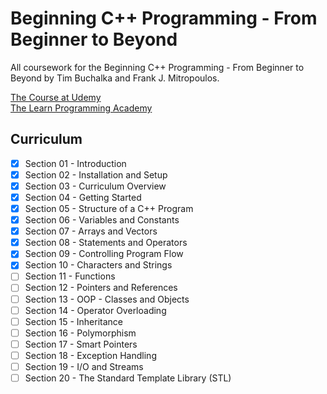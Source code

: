 # Beginning C++ Programming - From Beginner to Beyond
All coursework for the Beginning C++ Programming - From Beginner to Beyond by Tim Buchalka and Frank J. Mitropoulos.

[The Course at Udemy](https://www.udemy.com/course/beginning-c-plus-plus-programming/)   
[The Learn Programming Academy](http://learnprogramming.academy)

## Curriculum

- [x] Section 01 - Introduction
- [x] Section 02 - Installation and Setup
- [x] Section 03 - Curriculum Overview
- [x] Section 04 - Getting Started
- [x] Section 05 - Structure of a C++ Program
- [x] Section 06 - Variables and Constants
- [x] Section 07 - Arrays and Vectors
- [x] Section 08 - Statements and Operators
- [x] Section 09 - Controlling Program Flow
- [x] Section 10 - Characters and Strings
- [ ] Section 11 - Functions
- [ ] Section 12 - Pointers and References
- [ ] Section 13 - OOP - Classes and Objects
- [ ] Section 14 - Operator Overloading
- [ ] Section 15 - Inheritance
- [ ] Section 16 - Polymorphism
- [ ] Section 17 - Smart Pointers
- [ ] Section 18 - Exception Handling
- [ ] Section 19 - I/O and Streams
- [ ] Section 20 - The Standard Template Library (STL)
